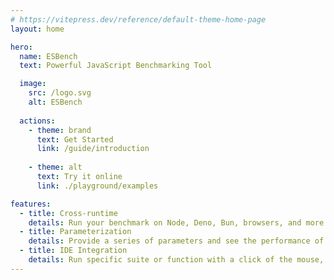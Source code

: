 ```yaml
---
# https://vitepress.dev/reference/default-theme-home-page
layout: home

hero:
  name: ESBench
  text: Powerful JavaScript Benchmarking Tool

  image:
    src: /logo.svg
    alt: ESBench
    
  actions:
    - theme: brand
      text: Get Started
      link: /guide/introduction
      
    - theme: alt
      text: Try it online
      link: ./playground/examples

features:
  - title: Cross-runtime
    details: Run your benchmark on Node, Deno, Bun, browsers, and more...
  - title: Parameterization
    details: Provide a series of parameters and see the performance of each combination.
  - title: IDE Integration
    details: Run specific suite or function with a click of the mouse, support WebStorm and VSCode.
---
```


